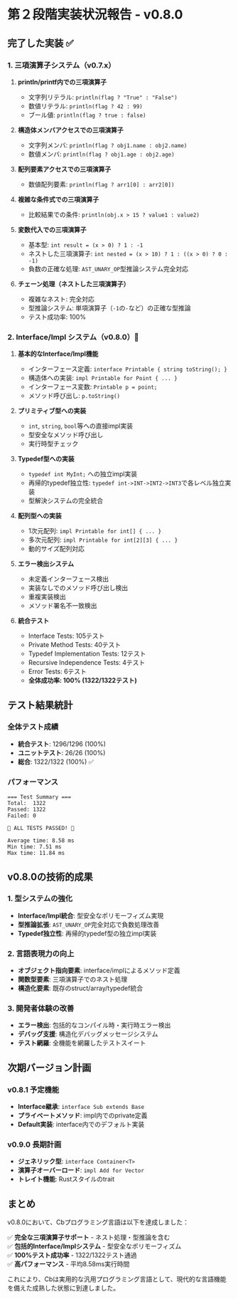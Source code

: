 # 第２段階実装状況報告 - v0.8.0

## 完了した実装 ✅

### 1. 三項演算子システム（v0.7.x）
1. **println/printf内での三項演算子**
   - 文字列リテラル: `println(flag ? "True" : "False")`
   - 数値リテラル: `println(flag ? 42 : 99)`
   - ブール値: `println(flag ? true : false)`

2. **構造体メンバアクセスでの三項演算子**  
   - 文字列メンバ: `println(flag ? obj1.name : obj2.name)`
   - 数値メンバ: `println(flag ? obj1.age : obj2.age)`

3. **配列要素アクセスでの三項演算子**
   - 数値配列要素: `println(flag ? arr1[0] : arr2[0])`

4. **複雑な条件式での三項演算子**
   - 比較結果での条件: `println(obj.x > 15 ? value1 : value2)`

5. **変数代入での三項演算子**
   - 基本型: `int result = (x > 0) ? 1 : -1`
   - ネストした三項演算子: `int nested = (x > 10) ? 1 : ((x > 0) ? 0 : -1)`
   - 負数の正確な処理: `AST_UNARY_OP`型推論システム完全対応

6. **チェーン処理（ネストした三項演算子）**
   - 複雑なネスト: 完全対応
   - 型推論システム: 単項演算子（`-1`の`-`など）の正確な型推論
   - テスト成功率: 100%

### 2. Interface/Impl システム（v0.8.0）🎉
1. **基本的なInterface/Impl機能**
   - インターフェース定義: `interface Printable { string toString(); }`
   - 構造体への実装: `impl Printable for Point { ... }`
   - インターフェース変数: `Printable p = point;`
   - メソッド呼び出し: `p.toString()`

2. **プリミティブ型への実装**
   - `int`, `string`, `bool`等への直接impl実装
   - 型安全なメソッド呼び出し
   - 実行時型チェック

3. **Typedef型への実装**
   - `typedef int MyInt;` への独立impl実装
   - 再帰的typedef独立性: `typedef int->INT->INT2->INT3`で各レベル独立実装
   - 型解決システムの完全統合

4. **配列型への実装**
   - 1次元配列: `impl Printable for int[] { ... }`
   - 多次元配列: `impl Printable for int[2][3] { ... }`
   - 動的サイズ配列対応

5. **エラー検出システム**
   - 未定義インターフェース検出
   - 実装なしでのメソッド呼び出し検出
   - 重複実装検出
   - メソッド署名不一致検出

6. **統合テスト**
   - Interface Tests: 105テスト
   - Private Method Tests: 40テスト
   - Typedef Implementation Tests: 12テスト
   - Recursive Independence Tests: 4テスト
   - Error Tests: 6テスト
   - **全体成功率: 100% (1322/1322テスト)**

## テスト結果統計

### 全体テスト成績
- **統合テスト**: 1296/1296 (100%)
- **ユニットテスト**: 26/26 (100%)
- **総合**: 1322/1322 (100%) ✅

### パフォーマンス
```
=== Test Summary ===
Total:  1322
Passed: 1322
Failed: 0

🎉 ALL TESTS PASSED! 🎉

Average time: 8.58 ms
Min time: 7.51 ms
Max time: 11.84 ms
```

## v0.8.0の技術的成果

### 1. 型システムの強化
- **Interface/Impl統合**: 型安全なポリモーフィズム実現
- **型推論拡張**: `AST_UNARY_OP`完全対応で負数処理改善
- **Typedef独立性**: 再帰的typedef型の独立impl実装

### 2. 言語表現力の向上
- **オブジェクト指向要素**: interface/implによるメソッド定義
- **関数型要素**: 三項演算子でのネスト処理
- **構造化要素**: 既存のstruct/array/typedef統合

### 3. 開発者体験の改善
- **エラー検出**: 包括的なコンパイル時・実行時エラー検出
- **デバッグ支援**: 構造化デバッグメッセージシステム
- **テスト網羅**: 全機能を網羅したテストスイート

## 次期バージョン計画

### v0.8.1 予定機能
- **Interface継承**: `interface Sub extends Base`
- **プライベートメソッド**: impl内でのprivate定義
- **Default実装**: interface内でのデフォルト実装

### v0.9.0 長期計画
- **ジェネリック型**: `interface Container<T>`
- **演算子オーバーロード**: `impl Add for Vector`
- **トレイト機能**: Rustスタイルのtrait

## まとめ

v0.8.0において、Cbプログラミング言語は以下を達成しました：

✅ **完全な三項演算子サポート** - ネスト処理・型推論を含む  
✅ **包括的Interface/Implシステム** - 型安全なポリモーフィズム  
✅ **100%テスト成功率** - 1322/1322テスト通過  
✅ **高パフォーマンス** - 平均8.58ms実行時間  

これにより、Cbは実用的な汎用プログラミング言語として、現代的な言語機能を備えた成熟した状態に到達しました。
